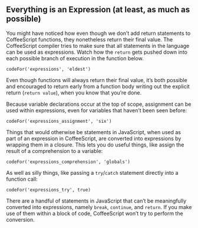 ## Everything is an Expression (at least, as much as possible)

You might have noticed how even though we don’t add return statements to CoffeeScript functions, they nonetheless return their final value. The CoffeeScript compiler tries to make sure that all statements in the language can be used as expressions. Watch how the `return` gets pushed down into each possible branch of execution in the function below.

```
codeFor('expressions', 'eldest')
```

Even though functions will always return their final value, it’s both possible and encouraged to return early from a function body writing out the explicit return (`return value`), when you know that you’re done.

Because variable declarations occur at the top of scope, assignment can be used within expressions, even for variables that haven’t been seen before:

```
codeFor('expressions_assignment', 'six')
```

Things that would otherwise be statements in JavaScript, when used as part of an expression in CoffeeScript, are converted into expressions by wrapping them in a closure. This lets you do useful things, like assign the result of a comprehension to a variable:

```
codeFor('expressions_comprehension', 'globals')
```

As well as silly things, like passing a `try`/`catch` statement directly into a function call:

```
codeFor('expressions_try', true)
```

There are a handful of statements in JavaScript that can’t be meaningfully converted into expressions, namely `break`, `continue`, and `return`. If you make use of them within a block of code, CoffeeScript won’t try to perform the conversion.

